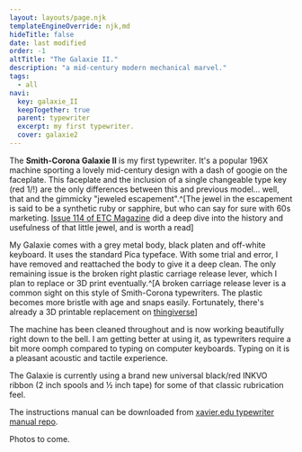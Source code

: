 ```yaml
---
layout: layouts/page.njk
templateEngineOverride: njk,md
hideTitle: false
date: last modified
order: -1
altTitle: "The Galaxie II."
description: "a mid-century modern mechanical marvel."
tags: 
  - all
navi:
  key: galaxie_II
  keepTogether: true
  parent: typewriter
  excerpt: my first typewriter.
  cover: galaxie2
---
```


The **Smith-Corona Galaxie II** is my first typewriter. It's a popular 196X machine sporting a lovely mid-century design with a dash of googie on the faceplate. This faceplate and the inclusion of a single changeable type key (red 1/!) are the only differences between this and previous model... well, that and the gimmicky "jeweled escapement".^[The jewel in the escapement is said to be a synthetic ruby or sapphire, but who can say for sure with 60s marketing. [Issue 114 of ETC Magazine](https://etconline.org/backissues/ETC114.pdf) did a deep dive into the history and usefulness of that little jewel, and is worth a read]  

My Galaxie comes with a grey metal body, black platen and off-white keyboard. It uses the standard Pica typeface. With some trial and error, I have removed and reattached the body to give it a deep clean. The only remaining issue is the broken right plastic carriage release lever, which I plan to replace or 3D print eventually.^[A broken carriage release lever is a common sight on this style of Smith-Corona typewriters. The plastic becomes more bristle with age and snaps easily. Fortunately, there's already a 3D printable replacement on [thingiverse](https://www.thingiverse.com/thing:4505915)]

The machine has been cleaned throughout and is now working beautifully right down to the bell. I am getting better at using it, as typewriters require a bit more oomph compared to typing on computer keyboards. Typing on it is a pleasant acoustic and tactile experience. 

The Galaxie is currently using a brand new universal black/red INKVO ribbon (2 inch spools and ½ inch tape) for some of that classic rubrication feel.

The instructions manual can be downloaded from [xavier.edu typewriter manual repo](https://site.xavier.edu/polt/typewriters/tw-manuals.html).

Photos to come.
